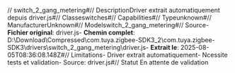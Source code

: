 // switch_2_gang_metering#// DescriptionDriver extrait automatiquement depuis driver.js#// Classeswitches#// Capabilities#// Typeunknown#// ManufacturerUnknown#// Modelswitch_2_gang_metering#// Source- **Fichier original**: driver.js- **Chemin complet**: D:\Download\Compressed\com.tuya.zigbee-SDK3_2\com.tuya.zigbee-SDK3\drivers\switch_2_gang_metering\driver.js- **Extrait le**: 2025-08-05T08:36:08.148Z#// Limitations- Driver extrait automatiquement- Ncessite tests et validation- Source: driver.js#// Statut En attente de validation